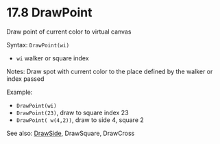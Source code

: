 # 17.8 DrawPoint

Draw point of current color to virtual canvas

Syntax: `DrawPoint(wi)`

* `wi` walker or square index 

Notes: Draw spot with current color to the place defined by the walker or index passed

Example:

* `DrawPoint(wi)` 
* `DrawPoint(23)`, draw to square index 23 
* `DrawPoint( w(4,2))`, draw to side 4, square 2

See also: [DrawSide](/17-api-native-functions/1710-drawside.md), DrawSquare, DrawCross

